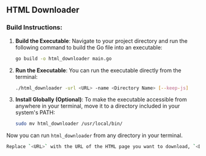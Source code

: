 ## HTML Downloader
### Build Instructions:

1. **Build the Executable**:
    Navigate to your project directory and run the following command to build the Go file into an executable:
    ```sh
    go build -o html_downloader main.go
    ```

2. **Run the Executable**: You can run the executable directly from the terminal:
    ```sh
    ./html_downloader -url <URL> -name <Directory Name> [--keep-js]
    ```

3. **Install Globally (Optional)**: To make the executable accessible from anywhere in your terminal, move it to a directory included in your system's PATH:
    ```sh
    sudo mv html_downloader /usr/local/bin/
    ```

Now you can run `html_downloader` from any directory in your terminal.
```sh
Replace `<URL>` with the URL of the HTML page you want to download, `<Directory Name>` with the name of the directory where you want to save the files, and optionally include `--keep-js` if you want to retain the `<script>` tags.
```